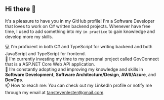 ## Hi there 👋

It's a pleasure to have you in my GitHub profile! I'm a Software Developer that loves to work on C# written backend projects. Whenever have free time, I used to add something into my `in practice` to gain knowledge and develop more my skills.

💻 I'm proficient in both C# and TypeScript for writing backend and both JavaScript and TypeScript for frontend.  
🔭 I'm currently investing my time to my personal project called GovConnect that is a ASP.NET Core Web API application.  
🌱 I’m constantly adopting and improving my knowledge and skills in **Software Development**, **Software Architecture/Design**, **AWS/Azure**, and **DevOps**.  
📫 How to reach me: You can check out my LinkedIn profile or notify me through my email at tanstevenlester@gmail.com.  
